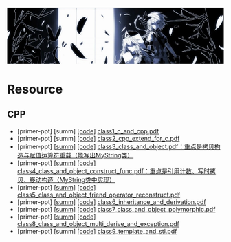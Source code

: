 [![header](../assets/header04.jpg)](https://yuenshome.github.io)

# Resource

## CPP
- [primer-ppt] [summ] [[code]](./cpp/primer-ppt/class1_code) [class1_c_and_cpp.pdf](./cpp/primer-ppt/class1_c_and_cpp.pdf)
- [primer-ppt] [summ] [[code]](./cpp/primer-ppt/class2_code) [class2_cpp_extend_for_c.pdf](./cpp/primer-ppt/class2_cpp_extend_for_c.pdf)
- [primer-ppt] [[summ]](./cpp/primer-ppt/summ3.jpg) [[code]](./cpp/primer-ppt/class3_code) [class3_class_and_object.pdf：重点是拷贝构造与赋值运算符重载（能写出MyString类）](./cpp/primer-ppt/class3_class_and_object.pdf)
- [primer-ppt] [[summ]](./cpp/primer-ppt/summ4.jpg) [[code]](./cpp/primer-ppt/class4_code) [class4_class_and_object_construct_func.pdf：重点是引用计数、写时拷贝、移动构造（MyString类中实现）](./cpp/primer-ppt/class4_class_and_object.pdf)
- [primer-ppt] [[summ]](./cpp/primer-ppt/summ5.jpg) [[code]](./cpp/primer-ppt/class5_code) [class5_class_and_object_friend_operator_reconstruct.pdf](./cpp/primer-ppt/class5_class_and_object_friend_operator_override.pdf)  
- [primer-ppt] [[summ]](./cpp/primer-ppt/summ6.jpg) [[code]](./cpp/primer-ppt/class6_code) [class6_inheritance_and_derivation.pdf](./cpp/primer-ppt/class6_inheritance_and_derivation.pdf)
- [primer-ppt] [[summ]](./cpp/primer-ppt/summ7.jpg) [[code]](./cpp/primer-ppt/class7_code) [class7_class_and_object_polymorphic.pdf](./cpp/primer-ppt/class7_class_and_object_polymorphic.pdf)
- [primer-ppt] [[summ]](./cpp/primer-ppt/summ8.jpg) [[code]](./cpp/primer-ppt/class8_code) [class8_class_and_object_multi_derive_and_exception.pdf](./cpp/primer-ppt/class8_class_and_object_multi_derive_and_exception.pdf)
- [primer-ppt] [summ] [[code]](./cpp/primer-ppt/class9_code) [class9_template_and_stl.pdf](./cpp/primer-ppt/class9_template_and_stl.pdf)
